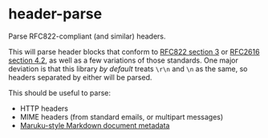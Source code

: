 header-parse
============

Parse RFC822-compliant (and similar) headers.

This will parse header blocks that conform to [RFC822 section 3][] or [RFC2616 section 4.2][], as well as a few
variations of those standards. One major deviation is that this library _by default_ treats `\r\n` and `\n` as the
same, so headers separated by either will be parsed.

This should be useful to parse:

- HTTP headers
- MIME headers (from standard emails, or multipart messages)
- [Maruku-style Markdown document metadata][]

[RFC822 section 3]: https://tools.ietf.org/html/rfc822#section-3
[RFC2616 section 4.2]: https://tools.ietf.org/html/rfc2616#section-4.2
[Maruku-style Markdown document metadata]: http://maruku.rubyforge.org/maruku.html#meta
